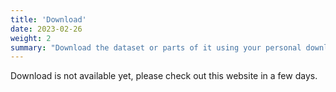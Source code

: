```yaml
---
title: 'Download'
date: 2023-02-26
weight: 2
summary: "Download the dataset or parts of it using your personal download link."
---
```



Download is not available yet, please check out this website in a few days.
